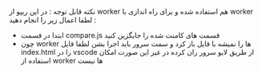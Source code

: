 نکته قابل توجه : 
در این ریپو از worker هم استفاده شده و برای راه اندازی با worker لطفا اعمال زیر را انجام دهید :
- ابتدا در قسمت compare.js قسمت های کامنت شده را جایگزین کنید
- چون worker ها را نمیشه با فایل باز کرد و سمت سرور باید اجرا بشن لطفا فایل index.html را در vscode از طریق لایو سرور ران کرده در غیر این صورت امکان استفاده از worker ها نیست
